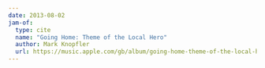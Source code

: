 ```yaml
---
date: 2013-08-02
jam-of:
  type: cite
  name: "Going Home: Theme of the Local Hero"
  author: Mark Knopfler
  url: https://music.apple.com/gb/album/going-home-theme-of-the-local-hero/1552699202?i=1552699751
---
```

